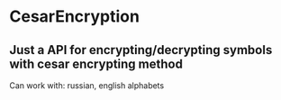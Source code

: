 # CesarEncryption

Just a API for encrypting/decrypting symbols with cesar encrypting method 
-------------------------------------------------------------------------
Can work with: russian, english alphabets
